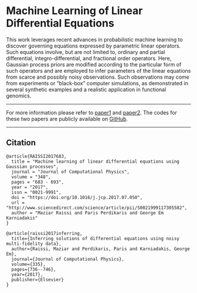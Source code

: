 # Machine Learning of Linear Differential Equations

This work leverages recent advances in probabilistic machine learning to discover governing equations expressed by parametric linear operators. Such equations involve, but are not limited to, ordinary and partial differential, integro-differential, and fractional order operators. Here, Gaussian process priors are modified according to the particular form of such operators and are employed to infer parameters of the linear equations from scarce and possibly noisy observations. Such observations may come from experiments or “black-box” computer simulations, as demonstrated in several synthetic examples and a realistic application in functional genomics.

* * * * *

For more information please refer to [paper1](http://www.sciencedirect.com/science/article/pii/S0021999117305582) and [paper2](http://www.sciencedirect.com/science/article/pii/S0021999117300761). The codes for these two papers are publicly available on [GitHub](https://github.com/maziarraissi/ODE_GP).

* * * * *
## Citation

	@article{RAISSI2017683,
	  title = "Machine learning of linear differential equations using Gaussian processes",
	  journal = "Journal of Computational Physics",
	  volume = "348",
	  pages = "683 - 693",
	  year = "2017",
	  issn = "0021-9991",
	  doi = "https://doi.org/10.1016/j.jcp.2017.07.050",
	  url = "http://www.sciencedirect.com/science/article/pii/S0021999117305582",
	  author = "Maziar Raissi and Paris Perdikaris and George Em Karniadakis"
	}
  
	@article{raissi2017inferring,
	  title={Inferring solutions of differential equations using noisy multi-fidelity data},
	  author={Raissi, Maziar and Perdikaris, Paris and Karniadakis, George Em},
	  journal={Journal of Computational Physics},
	  volume={335},
	  pages={736--746},
	  year={2017},
	  publisher={Elsevier}
	}

